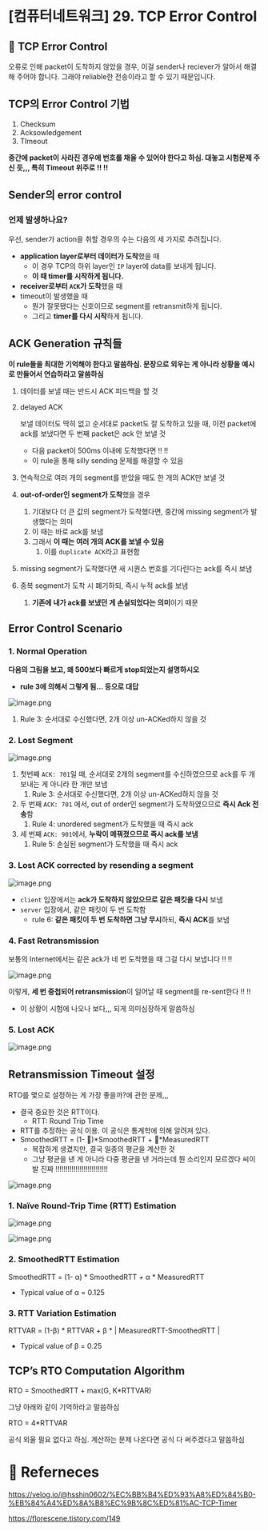 # [컴퓨터네트워크] 29. TCP Error Control

<aside>

# 💖 TCP Error Control

</aside>

오류로 인해 packet이 도착하지 않았을 경우, 이걸 sender나 reciever가 알아서 해결해 주어야 합니다. 그래야 reliable한 전송이라고 할 수 있기 때문입니다.

## TCP의 Error Control 기법

1. Checksum
2. Acksowledgement
3. TImeout

<aside>

**중간에 packet이 사라진 경우에 번호를 채울 수 있어야 한다고 하심. 대놓고 시험문제 주신 듯,,, 특히 Timeout 위주로 !! !!**

</aside>

## Sender의 error control

### 언제 발생하나요?

우선, sender가 action을 취할 경우의 수는 다음의 세 가지로 추려집니다.

- **application layer로부터 데이터가 도착**했을 때
    - 이 경우 TCP의 하위 layer인 `IP` layer에 data를 보내게 됩니다.
    - **이 때 timer를 시작하게 됩니다.**
- **receiver로부터 `ACK`가 도착**했을 때
- timeout이 발생했을 때
    - 뭔가 잘못됐다는 신호이므로 segment를 retransmit하게 됩니다.
    - 그리고 **timer를 다시 시작**하게 됩니다.

## ACK Generation 규칙들

<aside>

**이 rule들을 최대한 기억해야 한다고 말씀하심. 문장으로 외우는 게 아니라 상황을 예시로 만들어서 연습하라고 말씀하심**

</aside>

1. 데이터를 보낼 때는 반드시 ACK 피드백을 할 것
2. delayed ACK
    
    보낼 데이터도 딱히 없고 순서대로 packet도 잘 도착하고 있을 때, 이전 packet에 ack를 보냈다면 두 번째 packet은 ack 안 보낼 것
    
    - 다음 packet이 500ms 이내에 도착했다면 !! !!
    - 이 rule을 통해 silly sending 문제를 해결할 수 있음
3. 연속적으로 여러 개의 segment를 받았을 때도 한 개의 ACK만 보낼 것
4. **out-of-order인 segment가 도착**했을 경우
    1. 기대보다 더 큰 값의 segment가 도착했다면, 중간에 missing segment가 발생했다는 의미
    2. 이 때는 바로 ack를 보냄
    3. 그래서 **이 때는 여러 개의 ACK를 보낼 수 있음**
        1. 이를 `duplicate ACK`라고 표현함
5. missing segment가 도착했다면 새 시퀀스 번호를 기다린다는 ack를 즉시 보냄
6. 중복 segment가 도착 시 폐기하되, 즉시 누적 ack를 보냄
    1. **기존에 내가 ack를 보냈던 게 손실되었다는 의미**이기 때문

## Error Control Scenario

### 1. Normal Operation

<aside>

**다음의 그림을 보고, 왜 500보다 빠르게 stop되었는지 설명하시오**

- **rule 3에 의해서 그렇게 됨… 등으로 대답**
</aside>

![image.png](%5B%E1%84%8F%E1%85%A5%E1%86%B7%E1%84%91%E1%85%B2%E1%84%90%E1%85%A5%E1%84%82%E1%85%A6%E1%84%90%E1%85%B3%E1%84%8B%E1%85%AF%E1%84%8F%E1%85%B3%5D%2029%20TCP%20Error%20Control%201843f66f522580669039f8561f96c766/image.png)

1. Rule 3: 순서대로 수신했다면, 2개 이상 un-ACKed하지 않을 것

### 2. Lost Segment

![image.png](%5B%E1%84%8F%E1%85%A5%E1%86%B7%E1%84%91%E1%85%B2%E1%84%90%E1%85%A5%E1%84%82%E1%85%A6%E1%84%90%E1%85%B3%E1%84%8B%E1%85%AF%E1%84%8F%E1%85%B3%5D%2029%20TCP%20Error%20Control%201843f66f522580669039f8561f96c766/image%201.png)

1. 첫번째 `ACK: 701`일 때, 순서대로 2개의 segment를 수신하였으므로 ack를 두 개 보내는 게 아니라 한 개만 보냄
    1. Rule 3: 순서대로 수신했다면, 2개 이상 un-ACKed하지 않을 것
2. 두 번째 `ACK: 701` 에서, out of order인 segment가 도착하였으므로 **즉시 Ack 전송**함
    1. Rule 4: unordered segment가 도착했을 때 즉시 ack
3. 세 번째 `ACK: 901`에서, **누락이 메꿔졌으므로 즉시 ack를 보냄**
    1. Rule 5: 손실된 segment가 도착했을 때 즉시 ack

### 3. Lost ACK corrected by resending a segment

![image.png](%5B%E1%84%8F%E1%85%A5%E1%86%B7%E1%84%91%E1%85%B2%E1%84%90%E1%85%A5%E1%84%82%E1%85%A6%E1%84%90%E1%85%B3%E1%84%8B%E1%85%AF%E1%84%8F%E1%85%B3%5D%2029%20TCP%20Error%20Control%201843f66f522580669039f8561f96c766/image%202.png)

- `client` 입장에서는 **ack가 도착하지 않았으므로 같은 패킷을 다시** 보냄
- `server` 입장에서, 같은 패킷이 두 번 도착함
    - rule 6: **같은 패킷이 두 번 도착하면 그냥 무시**하되, **즉시 ACK**를 보냄

### 4. Fast Retransmission

보통의 Internet에서는 같은 ack가 네 번 도착했을 때 그걸 다시 보냅니다 !! !!

![image.png](%5B%E1%84%8F%E1%85%A5%E1%86%B7%E1%84%91%E1%85%B2%E1%84%90%E1%85%A5%E1%84%82%E1%85%A6%E1%84%90%E1%85%B3%E1%84%8B%E1%85%AF%E1%84%8F%E1%85%B3%5D%2029%20TCP%20Error%20Control%201843f66f522580669039f8561f96c766/image%203.png)

이렇게, **세 번 중첩되어 retransmission**이 일어날 때 segment를 re-sent한다 !! !!

- 이 상황이 시험에 나오나 보다,,, 되게 의미심장하게 말씀하심

### 5. Lost ACK

![image.png](%5B%E1%84%8F%E1%85%A5%E1%86%B7%E1%84%91%E1%85%B2%E1%84%90%E1%85%A5%E1%84%82%E1%85%A6%E1%84%90%E1%85%B3%E1%84%8B%E1%85%AF%E1%84%8F%E1%85%B3%5D%2029%20TCP%20Error%20Control%201843f66f522580669039f8561f96c766/image%204.png)

## Retransmission Timeout 설정

RTO를 몇으로 설정하는 게 가장 좋을까?에 관한 문제,,,

- 결국 중요한 것은 RTT이다.
    - RTT: Round Trip Time
- RTT를 추정하는 공식 이용. 이 공식은 통계학에 의해 알려져 있다.
- SmoothedRTT = (1- )*SmoothedRTT + *MeasuredRTT
    - 복잡하게 생겼지만, 결국 일종의 평균을 계산한 것
    - 그냥 평균을 낸 게 아니라 다중 평균을 낸 거라는데 뭔 소리인지 모르겠다 씨이발 진짜 !!!!!!!!!!!!!!!!!!!!!!!!!!

![image.png](%5B%E1%84%8F%E1%85%A5%E1%86%B7%E1%84%91%E1%85%B2%E1%84%90%E1%85%A5%E1%84%82%E1%85%A6%E1%84%90%E1%85%B3%E1%84%8B%E1%85%AF%E1%84%8F%E1%85%B3%5D%2029%20TCP%20Error%20Control%201843f66f522580669039f8561f96c766/image%205.png)

### 1. Naïve Round-Trip Time (RTT) Estimation

![image.png](%5B%E1%84%8F%E1%85%A5%E1%86%B7%E1%84%91%E1%85%B2%E1%84%90%E1%85%A5%E1%84%82%E1%85%A6%E1%84%90%E1%85%B3%E1%84%8B%E1%85%AF%E1%84%8F%E1%85%B3%5D%2029%20TCP%20Error%20Control%201843f66f522580669039f8561f96c766/image%206.png)

![image.png](%5B%E1%84%8F%E1%85%A5%E1%86%B7%E1%84%91%E1%85%B2%E1%84%90%E1%85%A5%E1%84%82%E1%85%A6%E1%84%90%E1%85%B3%E1%84%8B%E1%85%AF%E1%84%8F%E1%85%B3%5D%2029%20TCP%20Error%20Control%201843f66f522580669039f8561f96c766/image%207.png)

### 2. SmoothedRTT Estimation

<aside>

SmoothedRTT = (1- α) * SmoothedRTT *+* α * MeasuredRTT

</aside>

- Typical value of α = 0.125

### 3. RTT Variation Estimation

<aside>

RTTVAR = (1-β) * RTTVAR *+* β * | MeasuredRTT-SmoothedRTT |

</aside>

- Typical value of β = 0.25

## TCP’s RTO Computation Algorithm

<aside>

RTO = SmoothedRTT + max(G, K*RTTVAR)

</aside>

그냥 아래와 같이 기억하라고 말씀하심

<aside>

RTO = 4*RTTVAR

</aside>

공식 외울 필요 없다고 하심. 계산하는 문제 나온다면 공식 다 써주겠다고 말씀하심

# 💖 Referneces

https://velog.io/@hsshin0602/%EC%BB%B4%ED%93%A8%ED%84%B0-%EB%84%A4%ED%8A%B8%EC%9B%8C%ED%81%AC-TCP-Timer

https://florescene.tistory.com/149